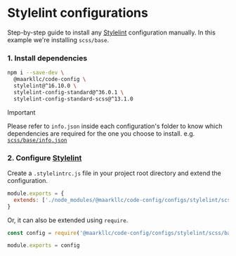 # Stylelint configurations

Step-by-step guide to install any [Stylelint] configuration manually. In this
example we're installing `scss/base`.

### 1. Install dependencies

```bash
npm i --save-dev \
  @maarkllc/code-config \
  stylelint@^16.10.0 \
  stylelint-config-standard@^36.0.1 \
  stylelint-config-standard-scss@^13.1.0
```

> [!IMPORTANT]
> Please refer to `info.json` inside each configuration's folder to know
> which dependencies are required for the one you choose to install.
> e.g. [`scss/base/info.json`](./scss/base/info.json)

### 2. Configure [Stylelint]

Create a `.stylelintrc.js` file in your project root directory and extend the
configuration.

```javascript
module.exports = {
  extends: ['./node_modules/@maarkllc/code-config/configs/stylelint/scss/base']
}
```

Or, it can also be extended using `require`.

```javascript
const config = require('@maarkllc/code-config/configs/stylelint/scss/base')

module.exports = config
```

[Stylelint]: https://stylelint.io/
